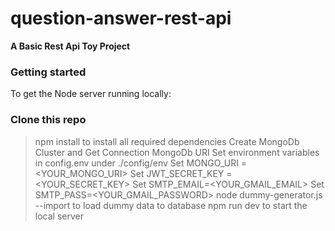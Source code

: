 # question-answer-rest-api
**A Basic Rest Api Toy Project**

### Getting started
To get the Node server running locally:

### Clone this repo
>npm install to install all required dependencies
> Create MongoDb Cluster and Get Connection MongoDb URI
> Set environment variables in config.env under ./config/env
>Set MONGO_URI = <YOUR_MONGO_URI>
> Set JWT_SECRET_KEY = <YOUR_SECRET_KEY>
>Set SMTP_EMAIL=<YOUR_GMAIL_EMAIL>
>Set SMTP_PASS=<YOUR_GMAIL_PASSWORD>
> node dummy-generator.js --import to load dummy data to database
> npm run dev to start the local server
